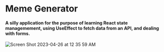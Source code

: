 # Meme Generator

#### A silly application for the purpose of learning React state managemement, using UseEffect to fetch data from an API, and dealing with forms. 


![Screen Shot 2023-04-26 at 12 35 59 AM](https://user-images.githubusercontent.com/84894614/234409666-9c7d58c5-decf-4c97-b0d6-0a4acc1278dd.png)
